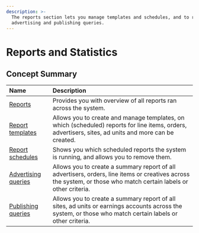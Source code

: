 ```yaml
---
description: >-
  The reports section lets you manage templates and schedules, and to run
  advertising and publishing queries.
---
```


# Reports and Statistics

## Concept Summary

| Name | Description |
| :--- | :--- |
| [Reports](reports-templates-and-schedules.md) | Provides you with overview of all reports ran across the system. |
| [Report templates](reports-templates-and-schedules.md) | Allows you to create and manage templates, on which \(scheduled\) reports for line items, orders, advertisers, sites, ad units and more can be created.  |
| [Report schedules](reports-templates-and-schedules.md) | Shows you which scheduled reports the system is running, and allows you to remove them. |
| [Advertising queries](advertising-queries.md) | Allows you to create a summary report of all advertisers, orders, line items or creatives across the system, or those who match certain labels or other criteria. |
| [Publishing queries](publishing-queries.md) | Allows you to create a summary report of all sites, ad units or earnings accounts across the system, or those who match certain labels or other criteria. |


